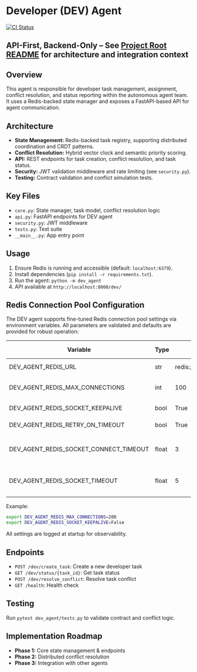 # Developer (DEV) Agent

[![CI Status](https://img.shields.io/github/actions/workflow/status/RhysiiBoy/agent-team/ci.yml?branch=main)](https://github.com/RhysiiBoy/agent-team/actions/workflows/ci.yml)

## API-First, Backend-Only – See [Project Root README](../README.md) for architecture and integration context



## Overview
This agent is responsible for developer task management, assignment, conflict resolution, and status reporting within the autonomous agent team. It uses a Redis-backed state manager and exposes a FastAPI-based API for agent communication.

## Architecture
- **State Management:** Redis-backed task registry, supporting distributed coordination and CRDT patterns.
- **Conflict Resolution:** Hybrid vector clock and semantic priority scoring.
- **API:** REST endpoints for task creation, conflict resolution, and task status.
- **Security:** JWT validation middleware and rate limiting (see `security.py`).
- **Testing:** Contract validation and conflict simulation tests.

## Key Files
- `core.py`: State manager, task model, conflict resolution logic
- `api.py`: FastAPI endpoints for DEV agent
- `security.py`: JWT middleware
- `tests.py`: Test suite
- `__main__.py`: App entry point

## Usage
1. Ensure Redis is running and accessible (default: `localhost:6379`).
2. Install dependencies (`pip install -r requirements.txt`).
3. Run the agent: `python -m dev_agent`
4. API available at `http://localhost:8000/dev/`

## Redis Connection Pool Configuration

The DEV agent supports fine-tuned Redis connection pool settings via environment variables. All parameters are validated and defaults are provided for robust operation:

| Variable                                 | Type    | Default                  | Description / Range                  |
|------------------------------------------|---------|--------------------------|--------------------------------------|
| DEV_AGENT_REDIS_URL                      | str     | redis://localhost:6379   | Redis server URL                     |
| DEV_AGENT_REDIS_MAX_CONNECTIONS          | int     | 100                      | Max pool connections (1-1000)        |
| DEV_AGENT_REDIS_SOCKET_KEEPALIVE         | bool    | True                     | Enable TCP keepalive                 |
| DEV_AGENT_REDIS_RETRY_ON_TIMEOUT         | bool    | True                     | Retry on timeout                     |
| DEV_AGENT_REDIS_SOCKET_CONNECT_TIMEOUT   | float   | 3                        | Socket connect timeout (seconds)     |
| DEV_AGENT_REDIS_SOCKET_TIMEOUT           | float   | 5                        | Socket operation timeout (seconds)   |

Example:
```bash
export DEV_AGENT_REDIS_MAX_CONNECTIONS=200
export DEV_AGENT_REDIS_SOCKET_KEEPALIVE=False
```

All settings are logged at startup for observability.

## Endpoints
- `POST /dev/create_task`: Create a new developer task
- `GET /dev/status/{task_id}`: Get task status
- `POST /dev/resolve_conflict`: Resolve task conflict
- `GET /health`: Health check

## Testing
Run `pytest dev_agent/tests.py` to validate contract and conflict logic.

## Implementation Roadmap
- **Phase 1:** Core state management & endpoints
- **Phase 2:** Distributed conflict resolution
- **Phase 3:** Integration with other agents
